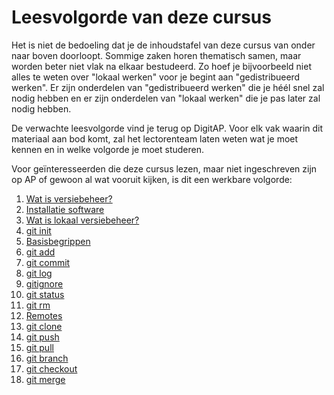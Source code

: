 # Leesvolgorde van deze cursus

Het is niet de bedoeling dat je de inhoudstafel van deze cursus van onder naar boven doorloopt. Sommige zaken horen thematisch samen, maar worden beter niet vlak na elkaar bestudeerd. Zo hoef je bijvoorbeeld niet alles te weten over "lokaal werken" voor je begint aan "gedistribueerd werken". Er zijn onderdelen van "gedistribueerd werken" die je héél snel zal nodig hebben en er zijn onderdelen van "lokaal werken" die je pas later zal nodig hebben.

De verwachte leesvolgorde vind je terug op DigitAP. Voor elk vak waarin dit materiaal aan bod komt, zal het lectorenteam laten weten wat je moet kennen en in welke volgorde je moet studeren.

Voor geïnteresseerden die deze cursus lezen, maar niet ingeschreven zijn op AP of gewoon al wat vooruit kijken, is dit een werkbare volgorde:

1. [Wat is versiebeheer?](wat-is-versiebeheer.md)
2. [Installatie software](installatie-git.md)
3. [Wat is lokaal versiebeheer?](lokaal-werken/wat-is-lokaal-versiebeheer.md)
4. [git init](lokaal-werken/git-init.md)
5. [Basisbegrippen](lokaal-werken/basisbegrippen.md)
6. [git add](lokaal-werken/git-add.md)
7. [git commit](lokaal-werken/git-commit.md)
8. [git log](lokaal-werken/git-log.md)
9. [gitignore](lokaal-werken/gitignore.md)
10. [git status](lokaal-werken/git-status.md)
11. [git rm](lokaal-werken/git-rm.md)
12. [Remotes](gedistribueerd-werken/remotes.md)
13. [git clone](gedistribueerd-werken/git-clone.md)
14. [git push](gedistribueerd-werken/git-push.md)
15. [git pull](gedistribueerd-werken/git-pull.md)
16. [git branch](lokaal-werken/git-branch.md)
17. [git checkout](lokaal-werken/git-checkout.md)
18. [git merge](lokaal-werken/git-merge.md)
